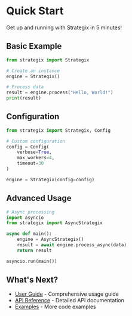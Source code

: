 # Quick Start

Get up and running with Strategix in 5 minutes!

## Basic Example

```python
from strategix import Strategix

# Create an instance
engine = Strategix()

# Process data
result = engine.process("Hello, World!")
print(result)
```

## Configuration

```python
from strategix import Strategix, Config

# Custom configuration
config = Config(
    verbose=True,
    max_workers=4,
    timeout=30
)

engine = Strategix(config=config)
```

## Advanced Usage

```python
# Async processing
import asyncio
from strategix import AsyncStrategix

async def main():
    engine = AsyncStrategix()
    result = await engine.process_async(data)
    return result

asyncio.run(main())
```

## What's Next?

- [User Guide](../guide/overview.md) - Comprehensive usage guide
- [API Reference](../api/core.md) - Detailed API documentation
- [Examples](../examples/basic.md) - More code examples
